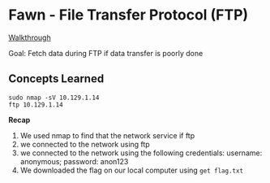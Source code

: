 # Fawn - File Transfer Protocol (FTP)

[Walkthrough](blob:https://app.hackthebox.com/4f0b4ff7-fd1e-4673-aa38-c51abbd1199c)

Goal: Fetch data during FTP if data transfer is poorly done


## Concepts Learned

```
sudo nmap -sV 10.129.1.14
ftp 10.129.1.14
```

**Recap**

1. We used nmap to find that the network service if ftp
2. we connected to the network using ftp
3. we connected to the network using the following credentials: 
    username: anonymous; password: anon123
4. We downloaded the flag on our local computer using `get flag.txt`


